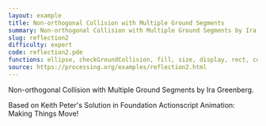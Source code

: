 ```yaml
---
layout: example
title: Non-orthogonal Collision with Multiple Ground Segments
summary: Non-orthogonal Collision with Multiple Ground Segments by Ira Greenberg
slug: reflection2
difficulty: expert
code: reflection2.pde
functions: ellipse, checkGroundCollision, fill, size, display, rect, cos, random, Ground, vertex, Orb, sin, beginShape, setup, draw, add, endShape, move, atan2, checkWallCollision, noStroke, PVector, dist
source: https://processing.org/examples/reflection2.html
---
```


Non-orthogonal Collision with Multiple Ground Segments by Ira Greenberg. 

 Based on Keith Peter's Solution in Foundation Actionscript Animation: Making Things Move!
